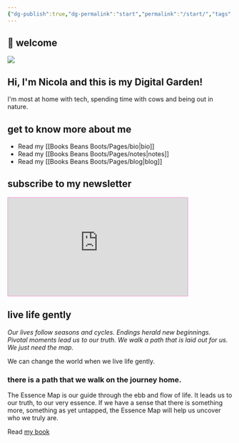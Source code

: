 ```yaml
---
{"dg-publish":true,"dg-permalink":"start","permalink":"/start/","tags":"gardenEntry","dgHomeLink":true,"dgPassFrontmatter":false}
---
```



## 🌳 welcome

![](https://source.unsplash.com/QdQEtkscDi8/1900x1200)

## Hi, I'm Nicola and this is my Digital Garden!

I'm most at home with tech, spending time with cows and being out in nature. 

## get to know more about me

- Read my [[Books Beans Boots/Pages/bio|bio]]
- Read my [[Books Beans Boots/Pages/notes|notes]]
- Read my [[Books Beans Boots/Pages/blog|blog]]

## subscribe to my newsletter

<iframe
scrolling="no"
style="width:80%!important;height:220px;border:1px #f790d3 solid !important"
src="https://buttondown.email/booksbeansboots?as_embed=true"
></iframe>

## live life gently

*Our lives follow seasons and cycles. Endings herald new beginnings. Pivotal moments lead us to our truth. We walk a path that is laid out for us. We just need the map.*

We can change the world when we live life gently.

### there is a path that we walk on the journey home.

The Essence Map is our guide through the ebb and flow of life. It leads us to our truth, to our very essence. If we have a sense that there is something more, something as yet untapped, the Essence Map will help us uncover who we truly are.

Read [my book](https://booksbeansboots.co.uk/llgindex)






